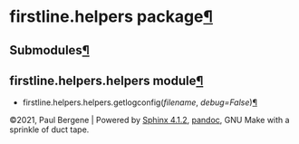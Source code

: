 <div class="document">

<div class="documentwrapper">

<div class="body" role="main">

<div id="module-firstline.helpers" class="section">

<span id="firstline-helpers-package"></span>

# firstline.helpers package[¶](#module-firstline.helpers "Permalink to this headline")

<div id="submodules" class="section">

## Submodules[¶](#submodules "Permalink to this headline")

</div>

<div id="module-firstline.helpers.helpers" class="section">

<span id="firstline-helpers-helpers-module"></span>

## firstline.helpers.helpers module[¶](#module-firstline.helpers.helpers "Permalink to this headline")

  - <span class="sig-prename descclassname"><span class="pre">firstline.helpers.helpers.</span></span><span class="sig-name descname"><span class="pre">getlogconfig</span></span><span class="sig-paren">(</span>*<span class="n"><span class="pre">filename</span></span>*,
    *<span class="n"><span class="pre">debug</span></span><span class="o"><span class="pre">=</span></span><span class="default_value"><span class="pre">False</span></span>*<span class="sig-paren">)</span>[¶](#firstline.helpers.helpers.getlogconfig "Permalink to this definition")

</div>

</div>

</div>

</div>

<div class="clearer">

</div>

</div>

<div class="footer">

©2021, Paul Bergene | Powered by
[Sphinx 4.1.2](https://www.sphinx-doc.org/),
[pandoc](https://pandoc.org), GNU Make with a sprinkle of duct tape.

</div>
